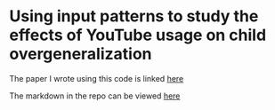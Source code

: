 # Using input patterns to study the effects of YouTube usage on child overgeneralization
The paper I wrote using this code is linked [here](https://drive.google.com/file/d/1JCnBtLG3n9w4D4jdTo4uoanOZjWSiUoe/view?usp=sharing)

The markdown in the repo can be viewed [here](https://rpubs.com/tspri/inputfrequencies)
